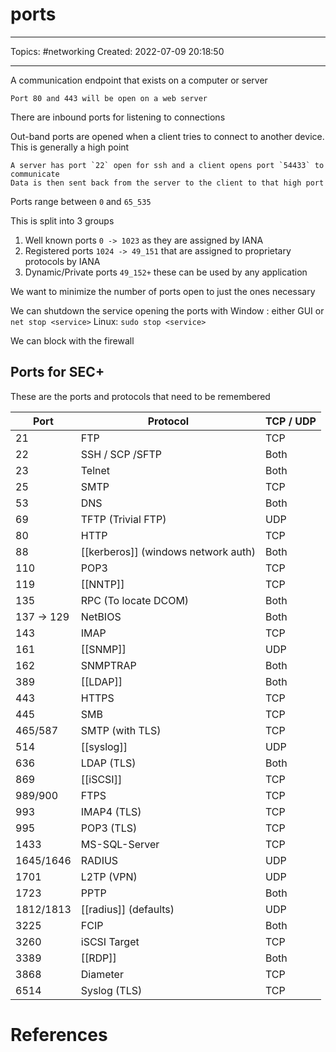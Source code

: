 # ports
---
Topics: #networking
Created: 2022-07-09 20:18:50

---

A communication endpoint that exists on a computer or server

```ad-example
Port 80 and 443 will be open on a web server
```

There are inbound ports for listening to connections

Out-band ports are opened when a client tries to connect to another device. This is generally a high point

```ad-example
A server has port `22` open for ssh and a client opens port `54433` to communicate
Data is then sent back from the server to the client to that high port
```

Ports range between `0` and `65_535`

This is split into 3 groups
1. Well known ports `0 -> 1023` as they are assigned by IANA
2. Registered ports `1024 -> 49_151` that are assigned to proprietary protocols by IANA
3. Dynamic/Private ports `49_152+` these can be used by any application

We want to minimize the number of ports open to just the ones necessary

We can shutdown the service opening the ports with
Window : either GUI or `net stop <service>`
Linux: `sudo stop <service>`

We can block with the firewall

## Ports for SEC+

These are the ports and protocols that need to be remembered

| Port       | Protocol                            | TCP / UDP |
| ---------- | ----------------------------------- | --------- |
| 21         | FTP                                 | TCP       |
| 22         | SSH / SCP /SFTP                     | Both      |
| 23         | Telnet                              | Both      |
| 25         | SMTP                                | TCP       |
| 53         | DNS                                 | Both      |
| 69         | TFTP (Trivial FTP)                  | UDP       |
| 80         | HTTP                                | TCP       |
| 88         | [[kerberos]] (windows network auth) | Both      |
| 110        | POP3                                | TCP       |
| 119        | [[NNTP]]                            | TCP       |
| 135        | RPC (To locate DCOM)                | Both      |
| 137 -> 129 | NetBIOS                             | Both      |
| 143        | IMAP                                | TCP       |
| 161        | [[SNMP]]                            | UDP       |
| 162        | SNMPTRAP                            | Both      |
| 389        | [[LDAP]]                            | Both      |
| 443        | HTTPS                               | TCP       |
| 445        | SMB                                 | TCP       |
| 465/587    | SMTP (with TLS)                     | TCP       |
| 514        | [[syslog]]                          | UDP       |
| 636        | LDAP (TLS)                          | Both      |
| 869        | [[iSCSI]]                           | TCP       |
| 989/900    | FTPS                                | TCP       |
| 993        | IMAP4 (TLS)                         | TCP       |
| 995        | POP3 (TLS)                          | TCP       |
| 1433       | MS-SQL-Server                       | TCP       |
| 1645/1646  | RADIUS                              | UDP       |
| 1701       | L2TP (VPN)                          | UDP       |
| 1723       | PPTP                                | Both      |
| 1812/1813  | [[radius]] (defaults)               | UDP       |
| 3225       | FCIP                                | Both      |
| 3260       | iSCSI Target                        | TCP       |
| 3389       | [[RDP]]                             | Both      |
| 3868       | Diameter                            | TCP       |
| 6514       | Syslog (TLS)                        | TCP       |

# References
